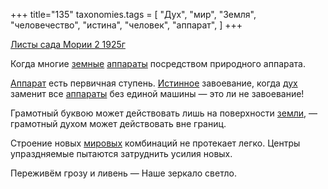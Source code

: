 +++
title="135"
taxonomies.tags = [
 "Дух",
 "мир",
 "Земля",
 "человечество",
 "истина",
 "человек",
 "аппарат",
]
+++

[Листы сада Мории 2 1925г](/agni/1925)

Когда многие [земные](/tags/Земля) [аппараты](/tags/человечество) посредством природного аппарата.   

[Аппарат](/tags/аппарат) есть первичная ступень. [Истинное](/tags/истина) завоевание, когда [дух](/tags/Дух) заменит все [аппараты](/tags/человек) без единой машины — это ли не завоевание!   

Грамотный буквою может действовать лишь на поверхности [земли](/tags/Земля), — грамотный духом может действовать вне границ.   

Строение новых [мировых](/tags/мир) комбинаций не протекает легко. Центры упраздняемые пытаются затруднить усилия новых.   

Переживём грозу и ливень — Наше зеркало светло.   

